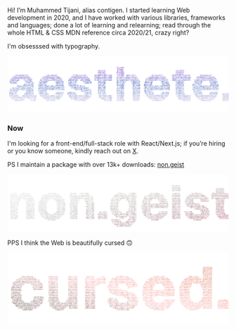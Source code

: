 Hi! Iʼm Muhammed Tijani, alias contigen.
I started learning Web development in 2020, and I have worked with various libraries, frameworks and languages; done a lot of learning and relearning; read through the whole HTML & CSS MDN reference circa 2020/21, crazy right?

I'm obsesssed with typography.

![word cloud forming the text 'aesthete' in ASCII with a blue gradient effect](./images/aesthete.png)

### Now

I'm looking for a front-end/full-stack role with React/Next.js; if youʼre hiring or you know someone, kindly reach out on [X](https://x.com/_contigen).

PS I maintain a package with over 13k+ downloads: [non.geist](https://github.com/contigen/non.geist)

![word cloud forming the text 'non.geist' in ASCII with a gradient effect](./images/non-geist.png)

PPS I think the Web is beautifully cursed 🙃

![word cloud forming the text 'cursed' in ASCII with a red gradient effect](./images/cursed.png)
